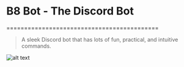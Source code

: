 

# B8 Bot - The Discord Bot
===========================================

>A sleek Discord bot that has lots of fun, practical, and intuitive commands.

![alt text](https://media.discordapp.net/attachments/521810097157046322/525074390648356895/B8_Bot.jpg "B8 Bot Logo")

